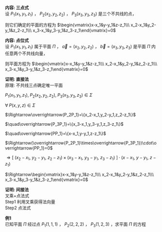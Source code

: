 **内容: 三点式**  
设 $P_1(x_1,y_1,z_1)$ ， $P_2(x_2,y_2,z_2)$ ， $P_3(x_3,y_3,z_3)$ 是三个不共线的点，  
  
则它们确定的平面的方程为 $\begin{vmatrix}x-x_1&y-y_1&z-z_1\\\ x_2-x_1&y_2-y_1&z_2-z_1\\\ x_3-x_1&y_3-y_1&z_3-z_1\end{vmatrix}=0$  
  
**内容: 点位式**  
设 $P_1(x_1,y_1,z_1)$ 属于平面 $\Pi$ ， $\vec a=(x_2,y_2,z_2)$ ， $\vec b=(x_3,y_3,z_3)$ 是平面 $\Pi$ 内任意两个不共线向量，  
  
则平面方程为 $\begin{vmatrix}x-x_1&y-y_1&z-z_1\\\ x_2-x_1&y_2-y_1&z_2-z_1\\\ x_3-x_1&y_3-y_1&z_3-z_1\end{vmatrix}=0$  
  
**证明: 直接法**  
原理: 不共线三点确定唯一平面  
  
$P_1(x_1,y_1,z_1),\;P_2(x_2,y_2,z_2),\;P_3(x_3,y_3,z_3)\in\Sigma$  
  
$\forall\;P(x,y,z)\in\Sigma$  
  
$\Rightarrow\overrightarrow{P_2P_1}=\{x_2-x_1,y_2-y_1,z_2-z_1\}$  
  
$\quad\overrightarrow{P_3P_1}=\{x_3-x_1,y_3-y_1,z_3-z_1\}$  
  
$\quad\overrightarrow{PP_1}=\{x-x_1,y-y_1,z-z_1\}$  
  
$\Rightarrow(\overrightarrow{P_2P_1}\times\overrightarrow{P_3P_1})\cdot\overrightarrow{PP_1}=0$  
  
$\Rightarrow\left[\ (x_2-x_1,\ y_2-y_1,\ z_2-z_1)\times(x_3-x_1,\ y_3-y_1,\ z_3-z_1)\ \right]\cdot(x-x_1,\ y-y_1,\ z-z_1)$  
  
$\Rightarrow\begin{vmatrix}x-x_1&y-y_1&z-z_1\\\ x_2-x_1&y_2-y_1&z_2-z_1\\\ x_3-x_1&y_3-y_1&z_3-z_1\end{vmatrix}=0$  
  
**证明: 间接法**  
叉乘+点法式  
Step1 利用叉乘获得法向量  
Step2 点法式  
  
**例1**  
已知平面 $\Pi$ 经过点 $P_1(1,1,1)$ ， $P_2(2,2,2)$ ， $P_3(1,2,3)$ ，求平面 $\Pi$ 的方程  
  
